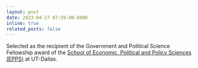 ```yaml
---
layout: post
date: 2023-04-27 07:59:00-0400
inline: true
related_posts: false
---
```


Selected as the recipient of the Government and Political Science Fellowship award of the [School of Economic, Political and Policy Sciences (EPPS)](https://epps.utdallas.edu/) at UT-Dallas. 

